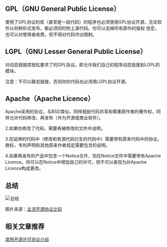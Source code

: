 
## GPL（GNU General Public License）

使用了GPL协议的库（甚至是一段代码）的程序也必须使用GPL协议开源，无论软件以何种形式发布，都必须同时附上源代码。你可以去掉所有原作的版权 信息，也可以对使用者收费。但不得对代码作出限制。



## LGPL（GNU Lesser General Public License）

对动态链接库放松要求了的GPL协议。即允许我们自己的程序动态链接到LGPL的模块。

注意：不可以静态链接，否则你的代码也必须用LGPL协议开源。



## Apache（Apache Licence）

Apache采用的协议，与BSD类似，同样鼓励代码共享和尊重原作者的著作权，同样允许代码修改，再发布（作为开源或商业软件）。



2.如果你修改了代码，需要再被修改的文件中说明。

3.在延伸的代码中（修改和有源代码衍生的代码中）需要带有原来代码中的协议，商标，专利声明和其他原来作者规定需要包含的说明。

4.如果再发布的产品中包含一个Notice文件，则在Notice文件中需要带有Apache Licence。你可以在Notice中增加自己的许可，但不可以表现为对Apache Licence构成更改。





## 总结

![总结](http://www.chenjianhang.com/wp-content/uploads/2015/12/2011052361641973.jpg)

图片来源：[主流开源协议比较](http://down.chinaz.com/server/201105/552_1.htm)



## 相关文章推荐

[常用开源许可协议介绍](http://down.chinaz.com/server/201105/552_1.htm)